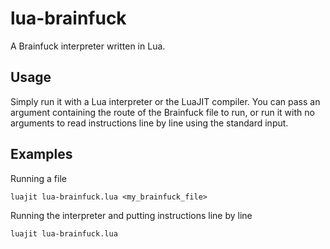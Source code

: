 # lua-brainfuck
A Brainfuck interpreter written in Lua.

## Usage
Simply run it with a Lua interpreter or the LuaJIT compiler. You can pass an argument containing the route of the Brainfuck file to run, or run it with no arguments to read instructions line by line using the standard input.

## Examples
Running a file
```
luajit lua-brainfuck.lua <my_brainfuck_file>
```

Running the interpreter and putting instructions line by line
```
luajit lua-brainfuck.lua
```
